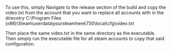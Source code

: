 To use this, simply Navigate to the release section of the build and copy the video.txt from the account that you want to replace all accounts with in the direcotry
C:\Program Files (x86)\Steam\userdata\yoursteamhere\730\local\cfg\video.txt 

Then place the same video.txt in the same directory as the executable. Then simply run the executable file for all steam accounts to copy that said configuration.
